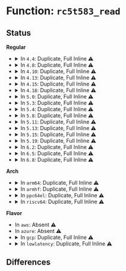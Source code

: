 # Function: <code>rc5t583_read</code>

## Status
<b>Regular</b>
<ul>
<li>
<details>
<summary>In <code>4.4</code>: Duplicate, Full Inline ⚠️</summary>

**Collision:** Static Duplication

**Inline:** Full

**Transformation:** False

**Instances:**

```
In drivers/gpio/gpio-rc5t583.c (ffffffff8142a9fc)
Location: include/linux/mfd/rc5t583.h:343
Inline: True
Inline callers:
  - drivers/gpio/gpio-rc5t583.c:rc5t583_gpio_get
```
```
In drivers/mfd/rc5t583.c (ffffffff81594f58)
Location: include/linux/mfd/rc5t583.h:343
Inline: True
Inline callers:
  - drivers/mfd/rc5t583.c:rc5t583_ext_power_req_config
```
```
In drivers/mfd/rc5t583-irq.c (ffffffff81595540)
Location: include/linux/mfd/rc5t583.h:343
Inline: True
Inline callers:
  - drivers/mfd/rc5t583-irq.c:rc5t583_irq
  - drivers/mfd/rc5t583-irq.c:rc5t583_irq
```
</details>
</li>
<li>
<details>
<summary>In <code>4.8</code>: Duplicate, Full Inline ⚠️</summary>

**Collision:** Static Duplication

**Inline:** Full

**Transformation:** False

**Instances:**

```
In drivers/gpio/gpio-rc5t583.c (ffffffff8147588b)
Location: include/linux/mfd/rc5t583.h:344
Inline: True
Inline callers:
  - drivers/gpio/gpio-rc5t583.c:rc5t583_gpio_get
```
```
In drivers/mfd/rc5t583.c (ffffffff815e9dd6)
Location: include/linux/mfd/rc5t583.h:344
Inline: True
Inline callers:
  - drivers/mfd/rc5t583.c:rc5t583_ext_power_req_config
```
```
In drivers/mfd/rc5t583-irq.c (ffffffff815ea38c)
Location: include/linux/mfd/rc5t583.h:344
Inline: True
Inline callers:
  - drivers/mfd/rc5t583-irq.c:rc5t583_irq
  - drivers/mfd/rc5t583-irq.c:rc5t583_irq
```
</details>
</li>
<li>
<details>
<summary>In <code>4.10</code>: Duplicate, Full Inline ⚠️</summary>

**Collision:** Static Duplication

**Inline:** Full

**Transformation:** False

**Instances:**

```
In drivers/gpio/gpio-rc5t583.c (ffffffff81497e5b)
Location: include/linux/mfd/rc5t583.h:344
Inline: True
Inline callers:
  - drivers/gpio/gpio-rc5t583.c:rc5t583_gpio_get
```
```
In drivers/mfd/rc5t583.c (ffffffff81616be6)
Location: include/linux/mfd/rc5t583.h:344
Inline: True
Inline callers:
  - drivers/mfd/rc5t583.c:rc5t583_ext_power_req_config
```
```
In drivers/mfd/rc5t583-irq.c (ffffffff8161719c)
Location: include/linux/mfd/rc5t583.h:344
Inline: True
Inline callers:
  - drivers/mfd/rc5t583-irq.c:rc5t583_irq
  - drivers/mfd/rc5t583-irq.c:rc5t583_irq
```
</details>
</li>
<li>
<details>
<summary>In <code>4.13</code>: Duplicate, Full Inline ⚠️</summary>

**Collision:** Static Duplication

**Inline:** Full

**Transformation:** False

**Instances:**

```
In drivers/gpio/gpio-rc5t583.c (ffffffff814a1afb)
Location: include/linux/mfd/rc5t583.h:344
Inline: True
Inline callers:
  - drivers/gpio/gpio-rc5t583.c:rc5t583_gpio_get
```
```
In drivers/mfd/rc5t583.c (ffffffff8162aaf2)
Location: include/linux/mfd/rc5t583.h:344
Inline: True
```
```
In drivers/mfd/rc5t583-irq.c (ffffffff8162b08c)
Location: include/linux/mfd/rc5t583.h:344
Inline: True
Inline callers:
  - drivers/mfd/rc5t583-irq.c:rc5t583_irq
  - drivers/mfd/rc5t583-irq.c:rc5t583_irq
```
</details>
</li>
<li>
<details>
<summary>In <code>4.15</code>: Duplicate, Full Inline ⚠️</summary>

**Collision:** Static Duplication

**Inline:** Full

**Transformation:** False

**Instances:**

```
In drivers/gpio/gpio-rc5t583.c (ffffffff814e04db)
Location: include/linux/mfd/rc5t583.h:344
Inline: True
Inline callers:
  - drivers/gpio/gpio-rc5t583.c:rc5t583_gpio_get
```
```
In drivers/mfd/rc5t583.c (ffffffff81693432)
Location: include/linux/mfd/rc5t583.h:344
Inline: True
```
```
In drivers/mfd/rc5t583-irq.c (ffffffff816939cc)
Location: include/linux/mfd/rc5t583.h:344
Inline: True
Inline callers:
  - drivers/mfd/rc5t583-irq.c:rc5t583_irq
  - drivers/mfd/rc5t583-irq.c:rc5t583_irq
```
</details>
</li>
<li>
<details>
<summary>In <code>4.18</code>: Duplicate, Full Inline ⚠️</summary>

**Collision:** Static Duplication

**Inline:** Full

**Transformation:** False

**Instances:**

```
In drivers/gpio/gpio-rc5t583.c (ffffffff8150f874)
Location: include/linux/mfd/rc5t583.h:344
Inline: True
Inline callers:
  - drivers/gpio/gpio-rc5t583.c:rc5t583_gpio_get
```
```
In drivers/mfd/rc5t583.c (ffffffff816cf50a)
Location: include/linux/mfd/rc5t583.h:344
Inline: True
Inline callers:
  - drivers/mfd/rc5t583.c:rc5t583_ext_power_req_config
```
```
In drivers/mfd/rc5t583-irq.c (ffffffff816cfaec)
Location: include/linux/mfd/rc5t583.h:344
Inline: True
Inline callers:
  - drivers/mfd/rc5t583-irq.c:rc5t583_irq
  - drivers/mfd/rc5t583-irq.c:rc5t583_irq
```
</details>
</li>
<li>
<details>
<summary>In <code>5.0</code>: Duplicate, Full Inline ⚠️</summary>

**Collision:** Static Duplication

**Inline:** Full

**Transformation:** False

**Instances:**

```
In drivers/gpio/gpio-rc5t583.c (ffffffff81524f24)
Location: include/linux/mfd/rc5t583.h:344
Inline: True
Inline callers:
  - drivers/gpio/gpio-rc5t583.c:rc5t583_gpio_get
```
```
In drivers/mfd/rc5t583.c (ffffffff816f0b2a)
Location: include/linux/mfd/rc5t583.h:344
Inline: True
Inline callers:
  - drivers/mfd/rc5t583.c:rc5t583_ext_power_req_config
```
```
In drivers/mfd/rc5t583-irq.c (ffffffff816f110c)
Location: include/linux/mfd/rc5t583.h:344
Inline: True
Inline callers:
  - drivers/mfd/rc5t583-irq.c:rc5t583_irq
  - drivers/mfd/rc5t583-irq.c:rc5t583_irq
```
</details>
</li>
<li>
<details>
<summary>In <code>5.3</code>: Duplicate, Full Inline ⚠️</summary>

**Collision:** Static Duplication

**Inline:** Full

**Transformation:** False

**Instances:**

```
In drivers/gpio/gpio-rc5t583.c (ffffffff81553a64)
Location: include/linux/mfd/rc5t583.h:332
Inline: True
Inline callers:
  - drivers/gpio/gpio-rc5t583.c:rc5t583_gpio_get
```
```
In drivers/mfd/rc5t583.c (ffffffff8172a273)
Location: include/linux/mfd/rc5t583.h:332
Inline: True
Inline callers:
  - drivers/mfd/rc5t583.c:rc5t583_ext_power_req_config
```
```
In drivers/mfd/rc5t583-irq.c (ffffffff8172a82a)
Location: include/linux/mfd/rc5t583.h:332
Inline: True
Inline callers:
  - drivers/mfd/rc5t583-irq.c:rc5t583_irq
  - drivers/mfd/rc5t583-irq.c:rc5t583_irq
```
</details>
</li>
<li>
<details>
<summary>In <code>5.4</code>: Duplicate, Full Inline ⚠️</summary>

**Collision:** Static Duplication

**Inline:** Full

**Transformation:** False

**Instances:**

```
In drivers/gpio/gpio-rc5t583.c (ffffffff815750b4)
Location: include/linux/mfd/rc5t583.h:332
Inline: True
Inline callers:
  - drivers/gpio/gpio-rc5t583.c:rc5t583_gpio_get
```
```
In drivers/mfd/rc5t583.c (ffffffff8174e473)
Location: include/linux/mfd/rc5t583.h:332
Inline: True
Inline callers:
  - drivers/mfd/rc5t583.c:rc5t583_ext_power_req_config
```
```
In drivers/mfd/rc5t583-irq.c (ffffffff8174ea2a)
Location: include/linux/mfd/rc5t583.h:332
Inline: True
Inline callers:
  - drivers/mfd/rc5t583-irq.c:rc5t583_irq
  - drivers/mfd/rc5t583-irq.c:rc5t583_irq
```
</details>
</li>
<li>
<details>
<summary>In <code>5.8</code>: Duplicate, Full Inline ⚠️</summary>

**Collision:** Static Duplication

**Inline:** Full

**Transformation:** False

**Instances:**

```
In drivers/gpio/gpio-rc5t583.c (ffffffff81619c44)
Location: include/linux/mfd/rc5t583.h:332
Inline: True
Inline callers:
  - drivers/gpio/gpio-rc5t583.c:rc5t583_gpio_get
```
```
In drivers/mfd/rc5t583.c (ffffffff8180ca91)
Location: include/linux/mfd/rc5t583.h:332
Inline: True
```
```
In drivers/mfd/rc5t583-irq.c (ffffffff8180d168)
Location: include/linux/mfd/rc5t583.h:332
Inline: True
Inline callers:
  - drivers/mfd/rc5t583-irq.c:rc5t583_irq
  - drivers/mfd/rc5t583-irq.c:rc5t583_irq
```
</details>
</li>
<li>
<details>
<summary>In <code>5.11</code>: Duplicate, Full Inline ⚠️</summary>

**Collision:** Static Duplication

**Inline:** Full

**Transformation:** False

**Instances:**

```
In drivers/gpio/gpio-rc5t583.c (ffffffff81640374)
Location: include/linux/mfd/rc5t583.h:332
Inline: True
Inline callers:
  - drivers/gpio/gpio-rc5t583.c:rc5t583_gpio_get
```
```
In drivers/mfd/rc5t583.c (ffffffff8181bba1)
Location: include/linux/mfd/rc5t583.h:332
Inline: True
```
```
In drivers/mfd/rc5t583-irq.c (ffffffff8181c0f8)
Location: include/linux/mfd/rc5t583.h:332
Inline: True
Inline callers:
  - drivers/mfd/rc5t583-irq.c:rc5t583_irq
  - drivers/mfd/rc5t583-irq.c:rc5t583_irq
```
</details>
</li>
<li>
<details>
<summary>In <code>5.13</code>: Duplicate, Full Inline ⚠️</summary>

**Collision:** Static Duplication

**Inline:** Full

**Transformation:** False

**Instances:**

```
In drivers/gpio/gpio-rc5t583.c (ffffffff81623944)
Location: include/linux/mfd/rc5t583.h:332
Inline: True
Inline callers:
  - drivers/gpio/gpio-rc5t583.c:rc5t583_gpio_get
```
```
In drivers/mfd/rc5t583.c (ffffffff817fef91)
Location: include/linux/mfd/rc5t583.h:332
Inline: True
```
```
In drivers/mfd/rc5t583-irq.c (ffffffff817ff4b8)
Location: include/linux/mfd/rc5t583.h:332
Inline: True
Inline callers:
  - drivers/mfd/rc5t583-irq.c:rc5t583_irq
  - drivers/mfd/rc5t583-irq.c:rc5t583_irq
```
</details>
</li>
<li>
<details>
<summary>In <code>5.15</code>: Duplicate, Full Inline ⚠️</summary>

**Collision:** Static Duplication

**Inline:** Full

**Transformation:** False

**Instances:**

```
In drivers/gpio/gpio-rc5t583.c (ffffffff816930f4)
Location: include/linux/mfd/rc5t583.h:332
Inline: True
Inline callers:
  - drivers/gpio/gpio-rc5t583.c:rc5t583_gpio_get
```
```
In drivers/mfd/rc5t583.c (ffffffff818890d6)
Location: include/linux/mfd/rc5t583.h:332
Inline: True
```
```
In drivers/mfd/rc5t583-irq.c (ffffffff818897c6)
Location: include/linux/mfd/rc5t583.h:332
Inline: True
Inline callers:
  - drivers/mfd/rc5t583-irq.c:rc5t583_irq
  - drivers/mfd/rc5t583-irq.c:rc5t583_irq
```
</details>
</li>
<li>
<details>
<summary>In <code>5.19</code>: Duplicate, Full Inline ⚠️</summary>

**Collision:** Static Duplication

**Inline:** Full

**Transformation:** False

**Instances:**

```
In drivers/gpio/gpio-rc5t583.c (ffffffff817b3ca2)
Location: include/linux/mfd/rc5t583.h:332
Inline: True
Inline callers:
  - drivers/gpio/gpio-rc5t583.c:rc5t583_gpio_get
```
```
In drivers/mfd/rc5t583.c (ffffffff819d22f5)
Location: include/linux/mfd/rc5t583.h:332
Inline: True
```
```
In drivers/mfd/rc5t583-irq.c (ffffffff819d2ad6)
Location: include/linux/mfd/rc5t583.h:332
Inline: True
Inline callers:
  - drivers/mfd/rc5t583-irq.c:rc5t583_irq
  - drivers/mfd/rc5t583-irq.c:rc5t583_irq
```
</details>
</li>
<li>
<details>
<summary>In <code>6.2</code>: Duplicate, Full Inline ⚠️</summary>

**Collision:** Static Duplication

**Inline:** Full

**Transformation:** False

**Instances:**

```
In drivers/gpio/gpio-rc5t583.c (ffffffff818cdeb2)
Location: include/linux/mfd/rc5t583.h:332
Inline: True
Inline callers:
  - drivers/gpio/gpio-rc5t583.c:rc5t583_gpio_get
```
```
In drivers/mfd/rc5t583.c (ffffffff81b4c4cc)
Location: include/linux/mfd/rc5t583.h:332
Inline: True
```
```
In drivers/mfd/rc5t583-irq.c (ffffffff81b4cdc6)
Location: include/linux/mfd/rc5t583.h:332
Inline: True
Inline callers:
  - drivers/mfd/rc5t583-irq.c:rc5t583_irq
  - drivers/mfd/rc5t583-irq.c:rc5t583_irq
```
</details>
</li>
<li>
<details>
<summary>In <code>6.5</code>: Duplicate, Full Inline ⚠️</summary>

**Collision:** Static Duplication

**Inline:** Full

**Transformation:** False

**Instances:**

```
In drivers/gpio/gpio-rc5t583.c (ffffffff81910f12)
Location: include/linux/mfd/rc5t583.h:332
Inline: True
Inline callers:
  - drivers/gpio/gpio-rc5t583.c:rc5t583_gpio_get
```
```
In drivers/mfd/rc5t583.c (ffffffff81b9f928)
Location: include/linux/mfd/rc5t583.h:332
Inline: True
```
```
In drivers/mfd/rc5t583-irq.c (ffffffff81ba0252)
Location: include/linux/mfd/rc5t583.h:332
Inline: True
Inline callers:
  - drivers/mfd/rc5t583-irq.c:rc5t583_irq
  - drivers/mfd/rc5t583-irq.c:rc5t583_irq
```
</details>
</li>
<li>
<details>
<summary>In <code>6.8</code>: Duplicate, Full Inline ⚠️</summary>

**Collision:** Static Duplication

**Inline:** Full

**Transformation:** False

**Instances:**

```
In drivers/gpio/gpio-rc5t583.c (ffffffff81958dc2)
Location: include/linux/mfd/rc5t583.h:332
Inline: True
Inline callers:
  - drivers/gpio/gpio-rc5t583.c:rc5t583_gpio_get
```
```
In drivers/mfd/rc5t583.c (ffffffff81bf3a88)
Location: include/linux/mfd/rc5t583.h:332
Inline: True
```
```
In drivers/mfd/rc5t583-irq.c (ffffffff81bf43b2)
Location: include/linux/mfd/rc5t583.h:332
Inline: True
Inline callers:
  - drivers/mfd/rc5t583-irq.c:rc5t583_irq
  - drivers/mfd/rc5t583-irq.c:rc5t583_irq
```
</details>
</li>
</ul>
<b>Arch</b>
<ul>
<li>
<details>
<summary>In <code>arm64</code>: Duplicate, Full Inline ⚠️</summary>

**Collision:** Static Duplication

**Inline:** Full

**Transformation:** False

**Instances:**

```
In drivers/gpio/gpio-rc5t583.c (ffff8000106d3f58)
Location: include/linux/mfd/rc5t583.h:332
Inline: True
Inline callers:
  - drivers/gpio/gpio-rc5t583.c:rc5t583_gpio_get
```
```
In drivers/mfd/rc5t583.c (ffff80001094d398)
Location: include/linux/mfd/rc5t583.h:332
Inline: True
Inline callers:
  - drivers/mfd/rc5t583.c:rc5t583_ext_power_req_config
```
```
In drivers/mfd/rc5t583-irq.c (ffff80001094d9c4)
Location: include/linux/mfd/rc5t583.h:332
Inline: True
Inline callers:
  - drivers/mfd/rc5t583-irq.c:rc5t583_irq
  - drivers/mfd/rc5t583-irq.c:rc5t583_irq
```
</details>
</li>
<li>
<details>
<summary>In <code>armhf</code>: Duplicate, Full Inline ⚠️</summary>

**Collision:** Static Duplication

**Inline:** Full

**Transformation:** False

**Instances:**

```
In drivers/gpio/gpio-rc5t583.c (c086f438)
Location: include/linux/mfd/rc5t583.h:332
Inline: True
Inline callers:
  - drivers/gpio/gpio-rc5t583.c:rc5t583_gpio_get
```
```
In drivers/mfd/rc5t583.c (c0a376d0)
Location: include/linux/mfd/rc5t583.h:332
Inline: True
Inline callers:
  - drivers/mfd/rc5t583.c:rc5t583_ext_power_req_config
```
```
In drivers/mfd/rc5t583-irq.c (c0a37a6c)
Location: include/linux/mfd/rc5t583.h:332
Inline: True
Inline callers:
  - drivers/mfd/rc5t583-irq.c:rc5t583_irq
  - drivers/mfd/rc5t583-irq.c:rc5t583_irq
```
</details>
</li>
<li>
<details>
<summary>In <code>ppc64el</code>: Duplicate, Full Inline ⚠️</summary>

**Collision:** Static Duplication

**Inline:** Full

**Transformation:** False

**Instances:**

```
In drivers/gpio/gpio-rc5t583.c (c00000000084acb8)
Location: include/linux/mfd/rc5t583.h:332
Inline: True
Inline callers:
  - drivers/gpio/gpio-rc5t583.c:rc5t583_gpio_get
```
```
In drivers/mfd/rc5t583.c (c0000000009f97c4)
Location: include/linux/mfd/rc5t583.h:332
Inline: True
Inline callers:
  - drivers/mfd/rc5t583.c:rc5t583_ext_power_req_config
```
```
In drivers/mfd/rc5t583-irq.c (c0000000009f9f88)
Location: include/linux/mfd/rc5t583.h:332
Inline: True
Inline callers:
  - drivers/mfd/rc5t583-irq.c:rc5t583_irq
  - drivers/mfd/rc5t583-irq.c:rc5t583_irq
```
</details>
</li>
<li>
<details>
<summary>In <code>riscv64</code>: Duplicate, Full Inline ⚠️</summary>

**Collision:** Static Duplication

**Inline:** Full

**Transformation:** False

**Instances:**

```
In drivers/gpio/gpio-rc5t583.c (ffffffe0004af074)
Location: include/linux/mfd/rc5t583.h:332
Inline: True
Inline callers:
  - drivers/gpio/gpio-rc5t583.c:rc5t583_gpio_get
```
```
In drivers/mfd/rc5t583.c (ffffffe0005be4ea)
Location: include/linux/mfd/rc5t583.h:332
Inline: True
Inline callers:
  - drivers/mfd/rc5t583.c:rc5t583_ext_power_req_config
```
```
In drivers/mfd/rc5t583-irq.c (ffffffe0005bea3a)
Location: include/linux/mfd/rc5t583.h:332
Inline: True
Inline callers:
  - drivers/mfd/rc5t583-irq.c:rc5t583_irq
  - drivers/mfd/rc5t583-irq.c:rc5t583_irq
```
</details>
</li>
</ul>
<b>Flavor</b>
<ul>
<li>
In <code>aws</code>: Absent ⚠️
</li>
<li>
In <code>azure</code>: Absent ⚠️
</li>
<li>
<details>
<summary>In <code>gcp</code>: Duplicate, Full Inline ⚠️</summary>

**Collision:** Static Duplication

**Inline:** Full

**Transformation:** False

**Instances:**

```
In drivers/gpio/gpio-rc5t583.c (ffffffff815693e4)
Location: include/linux/mfd/rc5t583.h:332
Inline: True
Inline callers:
  - drivers/gpio/gpio-rc5t583.c:rc5t583_gpio_get
```
```
In drivers/mfd/rc5t583.c (ffffffff81741933)
Location: include/linux/mfd/rc5t583.h:332
Inline: True
Inline callers:
  - drivers/mfd/rc5t583.c:rc5t583_ext_power_req_config
```
```
In drivers/mfd/rc5t583-irq.c (ffffffff81741eea)
Location: include/linux/mfd/rc5t583.h:332
Inline: True
Inline callers:
  - drivers/mfd/rc5t583-irq.c:rc5t583_irq
  - drivers/mfd/rc5t583-irq.c:rc5t583_irq
```
</details>
</li>
<li>
<details>
<summary>In <code>lowlatency</code>: Duplicate, Full Inline ⚠️</summary>

**Collision:** Static Duplication

**Inline:** Full

**Transformation:** False

**Instances:**

```
In drivers/gpio/gpio-rc5t583.c (ffffffff81583304)
Location: include/linux/mfd/rc5t583.h:332
Inline: True
Inline callers:
  - drivers/gpio/gpio-rc5t583.c:rc5t583_gpio_get
```
```
In drivers/mfd/rc5t583.c (ffffffff8175cd73)
Location: include/linux/mfd/rc5t583.h:332
Inline: True
Inline callers:
  - drivers/mfd/rc5t583.c:rc5t583_ext_power_req_config
```
```
In drivers/mfd/rc5t583-irq.c (ffffffff8175d32a)
Location: include/linux/mfd/rc5t583.h:332
Inline: True
Inline callers:
  - drivers/mfd/rc5t583-irq.c:rc5t583_irq
  - drivers/mfd/rc5t583-irq.c:rc5t583_irq
```
</details>
</li>
</ul>

## Differences
